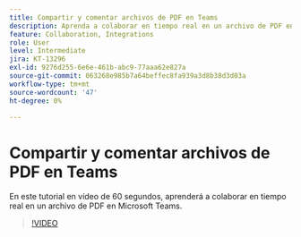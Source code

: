 ```yaml
---
title: Compartir y comentar archivos de PDF en Teams
description: Aprenda a colaborar en tiempo real en un archivo de PDF en Microsoft Teams
feature: Collaboration, Integrations
role: User
level: Intermediate
jira: KT-13296
exl-id: 9276d255-6e6e-461b-abc9-77aaa62e827a
source-git-commit: 063268e985b7a64beffec8fa939a3d8b38d3d03a
workflow-type: tm+mt
source-wordcount: '47'
ht-degree: 0%

---
```


# Compartir y comentar archivos de PDF en Teams

En este tutorial en vídeo de 60 segundos, aprenderá a colaborar en tiempo real en un archivo de PDF en Microsoft Teams.

>[!VIDEO](https://video.tv.adobe.com/v/3437476?quality=12&learn=on&hidetitle=true&captions=spa)
